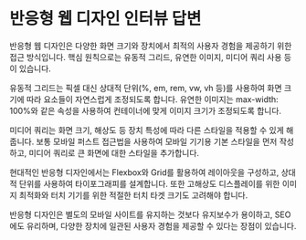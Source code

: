 # 반응형 웹 디자인 인터뷰 답변

반응형 웹 디자인은 다양한 화면 크기와 장치에서 최적의 사용자 경험을 제공하기 위한 접근 방식입니다. 핵심 원칙으로는 유동적 그리드, 유연한 이미지, 미디어 쿼리 사용 등이 있습니다.

유동적 그리드는 픽셀 대신 상대적 단위(%, em, rem, vw, vh 등)를 사용하여 화면 크기에 따라 요소들이 자연스럽게 조정되도록 합니다. 유연한 이미지는 max-width: 100%와 같은 속성을 사용하여 컨테이너에 맞게 이미지 크기가 조정되도록 합니다.

미디어 쿼리는 화면 크기, 해상도 등 장치 특성에 따라 다른 스타일을 적용할 수 있게 해줍니다. 보통 모바일 퍼스트 접근법을 사용하여 모바일 기기용 기본 스타일을 먼저 작성하고, 미디어 쿼리로 큰 화면에 대한 스타일을 추가합니다.

현대적인 반응형 디자인에서는 Flexbox와 Grid를 활용하여 레이아웃을 구성하고, 상대적 단위를 사용하여 타이포그래피를 설계합니다. 또한 고해상도 디스플레이를 위한 이미지 최적화와 터치 기기를 위한 적절한 터치 타겟 크기도 고려해야 합니다.

반응형 디자인은 별도의 모바일 사이트를 유지하는 것보다 유지보수가 용이하고, SEO에도 유리하며, 다양한 장치에 일관된 사용자 경험을 제공할 수 있다는 장점이 있습니다.